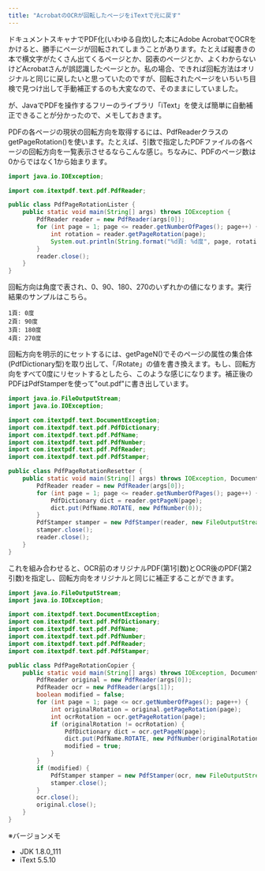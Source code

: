 ```yaml
---
title: "AcrobatのOCRが回転したページをiTextで元に戻す"
---
```


ドキュメントスキャナでPDF化(いわゆる自炊)した本にAdobe AcrobatでOCRをかけると、勝手にページが回転されてしまうことがあります。たとえば縦書きの本で横文字がたくさん出てくるページとか、図表のページとか、よくわからないけどAcrobatさんが誤認識したページとか。私の場合、できれば回転方法はオリジナルと同じに戻したいと思っていたのですが、回転されたページをいちいち目検で見つけ出して手動補正するのも大変なので、そのままにしていました。

が、JavaでPDFを操作するフリーのライブラリ「iText」を使えば簡単に自動補正できることが分かったので、メモしておきます。

PDFの各ページの現状の回転方向を取得するには、PdfReaderクラスのgetPageRotation()を使います。たとえば、引数で指定したPDFファイルの各ページの回転方向を一覧表示させるならこんな感じ。ちなみに、PDFのページ数は0からではなく1から始まります。

```java
import java.io.IOException;

import com.itextpdf.text.pdf.PdfReader;

public class PdfPageRotationLister {
    public static void main(String[] args) throws IOException {
        PdfReader reader = new PdfReader(args[0]);
        for (int page = 1; page <= reader.getNumberOfPages(); page++) {
            int rotation = reader.getPageRotation(page);
            System.out.println(String.format("%d頁: %d度", page, rotation));
        }
        reader.close();
    }
}
```

回転方向は角度で表され、0、90、180、270のいずれかの値になります。実行結果のサンプルはこちら。

```console
1頁: 0度
2頁: 90度
3頁: 180度
4頁: 270度
```

回転方向を明示的にセットするには、getPageN()でそのページの属性の集合体(PdfDictionary型)を取り出して、「/Rotate」の値を書き換えます。もし、回転方向をすべて0度にリセットするとしたら、このような感じになります。補正後のPDFはPdfStamperを使って"out.pdf"に書き出しています。

```java
import java.io.FileOutputStream;
import java.io.IOException;

import com.itextpdf.text.DocumentException;
import com.itextpdf.text.pdf.PdfDictionary;
import com.itextpdf.text.pdf.PdfName;
import com.itextpdf.text.pdf.PdfNumber;
import com.itextpdf.text.pdf.PdfReader;
import com.itextpdf.text.pdf.PdfStamper;

public class PdfPageRotationResetter {
    public static void main(String[] args) throws IOException, DocumentException {
        PdfReader reader = new PdfReader(args[0]);
        for (int page = 1; page <= reader.getNumberOfPages(); page++) {
            PdfDictionary dict = reader.getPageN(page);
            dict.put(PdfName.ROTATE, new PdfNumber(0));
        }
        PdfStamper stamper = new PdfStamper(reader, new FileOutputStream("out.pdf"));
        stamper.close();
        reader.close();
    }
}
```

これを組み合わせると、OCR前のオリジナルPDF(第1引数)とOCR後のPDF(第2引数)を指定し、回転方向をオリジナルと同じに補正することができます。

```java
import java.io.FileOutputStream;
import java.io.IOException;

import com.itextpdf.text.DocumentException;
import com.itextpdf.text.pdf.PdfDictionary;
import com.itextpdf.text.pdf.PdfName;
import com.itextpdf.text.pdf.PdfNumber;
import com.itextpdf.text.pdf.PdfReader;
import com.itextpdf.text.pdf.PdfStamper;

public class PdfPageRotationCopier {
    public static void main(String[] args) throws IOException, DocumentException {
        PdfReader original = new PdfReader(args[0]);
        PdfReader ocr = new PdfReader(args[1]);
        boolean modified = false;
        for (int page = 1; page <= ocr.getNumberOfPages(); page++) {
            int originalRotation = original.getPageRotation(page);
            int ocrRotation = ocr.getPageRotation(page);
            if (originalRotation != ocrRotation) {
                PdfDictionary dict = ocr.getPageN(page);
                dict.put(PdfName.ROTATE, new PdfNumber(originalRotation));
                modified = true;
            }
        }
        if (modified) {
            PdfStamper stamper = new PdfStamper(ocr, new FileOutputStream("ocr_modified.pdf"));
            stamper.close();
        }
        ocr.close();
        original.close();
    }
}
```

※バージョンメモ

- JDK 1.8.0_111
- iText 5.5.10
